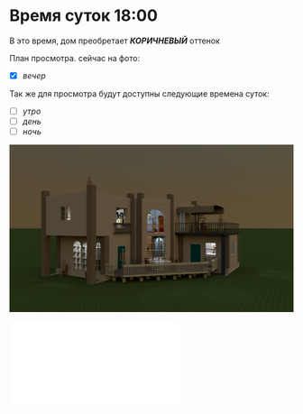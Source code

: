 # Время суток 18:00
В это время, дом преобретает **_КОРИЧНЕВЫЙ_** оттенок

План просмотра.
сейчас на фото:
- [x] _вечер_

Так же для просмотра будут доступны следующие времена суток: 
- [ ] _утро_
- [ ] _день_
- [ ] _ночь_

![](img/house_02.png)

![вернуться](README.md)